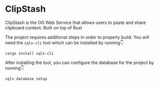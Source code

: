 # ClipStash
ClipStash is the OG Web Service that allows users to paste and share clipboard content. Built on top of Rust

The project requires additional steps in order to properly build. You will need the `sqlx-cli` tool which can be installed by running👇

```
cargo install sqlx-cli
```

After installing the tool, you can configure the database for the project by running👇

```
sqlx database setup
